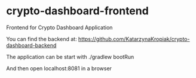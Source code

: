 # crypto-dashboard-frontend

Frontend for Crypto Dashboard Application

You can find the backend at: https://github.com/KatarzynaKropiak/crypto-dashboard-backend

The application can be start with ./gradlew bootRun

And then open localhost:8081 in a browser
